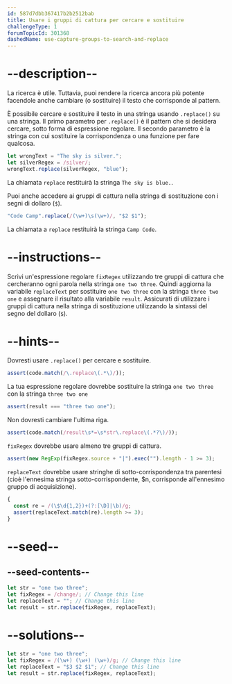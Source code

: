 ```yaml
---
id: 587d7dbb367417b2b2512bab
title: Usare i gruppi di cattura per cercare e sostituire
challengeType: 1
forumTopicId: 301368
dashedName: use-capture-groups-to-search-and-replace
---
```


# --description--

La ricerca è utile. Tuttavia, puoi rendere la ricerca ancora più potente facendole anche cambiare (o sostituire) il testo che corrisponde al pattern.

È possibile cercare e sostituire il testo in una stringa usando `.replace()` su una stringa. Il primo parametro per `.replace()` è il pattern che si desidera cercare, sotto forma di espressione regolare. Il secondo parametro è la stringa con cui sostituire la corrispondenza o una funzione per fare qualcosa.

```js
let wrongText = "The sky is silver.";
let silverRegex = /silver/;
wrongText.replace(silverRegex, "blue");
```

La chiamata `replace` restituirà la stringa `The sky is blue.`.

Puoi anche accedere ai gruppi di cattura nella stringa di sostituzione con i segni di dollaro (`$`).

```js
"Code Camp".replace(/(\w+)\s(\w+)/, "$2 $1");
```

La chiamata a `replace` restituirà la stringa `Camp Code`.

# --instructions--

Scrivi un'espressione regolare `fixRegex` utilizzando tre gruppi di cattura che cercheranno ogni parola nella stringa `one two three`. Quindi aggiorna la variabile `replaceText` per sostituire `one two three` con la stringa `three two one` e assegnare il risultato alla variabile `result`. Assicurati di utilizzare i gruppi di cattura nella stringa di sostituzione utilizzando la sintassi del segno del dollaro (`$`).

# --hints--

Dovresti usare `.replace()` per cercare e sostituire.

```js
assert(code.match(/\.replace\(.*\)/));
```

La tua espressione regolare dovrebbe sostituire la stringa `one two three` con la stringa `three two one`

```js
assert(result === "three two one");
```

Non dovresti cambiare l'ultima riga.

```js
assert(code.match(/result\s*=\s*str\.replace\(.*?\)/));
```

`fixRegex` dovrebbe usare almeno tre gruppi di cattura.

```js
assert(new RegExp(fixRegex.source + "|").exec("").length - 1 >= 3);
```

`replaceText` dovrebbe usare stringhe di sotto-corrispondenza tra parentesi (cioè l'ennesima stringa sotto-corrispondente, $n, corrisponde all'ennesimo gruppo di acquisizione).

```js
{
  const re = /(\$\d{1,2})+(?:[\D]|\b)/g;
  assert(replaceText.match(re).length >= 3);
}
```

# --seed--

## --seed-contents--

```js
let str = "one two three";
let fixRegex = /change/; // Change this line
let replaceText = ""; // Change this line
let result = str.replace(fixRegex, replaceText);
```

# --solutions--

```js
let str = "one two three";
let fixRegex = /(\w+) (\w+) (\w+)/g; // Change this line
let replaceText = "$3 $2 $1"; // Change this line
let result = str.replace(fixRegex, replaceText);
```
